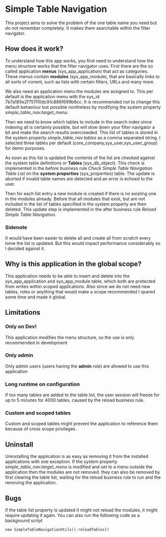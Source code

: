 # Simple Table Navigation

This project aims to solve the problem of the one table name you need but do not remember completely.
It makes them searchable within the filter navigator.

## How does it work?

To understand how this app works, you first need to understand how the menu structore works that the filter navigator uses.
First there are the so called application **menus** (sys_app_application) that act as categories.
These menus contain **modules** (sys_app_module), that are basically links to all sorts of conent, such as lists with certain filters, URLs and many more.

We also need an application menu the modules are assigned to. This per default is the application menu with the sys_id 7b7a185e2f751110dc91c886f699b6cc.
It is recommended not to change this default behaviour but possible nontheless by modifying the system property _simple_table_nav.target_menu_.

Then we need to know which tables to include in the search index since indexing all is certainly possible,
but will slow down your filter navigator a bit and make the search results overcrowded.
This list of tables is stored in the system property _simple_table_nav.tables_ as a comma separated string.
I selected three tables per default (core_company,sys_user,sys_user_group) for demo purposes.

As soon as this list is updated the contents of the list are checked against the system table definitions or **Tables** (sys_db_object).
This check is implemented in the before business rule _Check Simple Table Navigation Table List_ on the **system properties** (sys_properties) table.
The update is aborted if invalid table names are detected and an error is echoed to the user.

Then for each list entry a new module is created if there is no existing one in the modules already.
Before that all modules that exist, but are not included in the list of tables specified in the system property are then deleted.
This update step is implemented in the after business rule _Reload Simple Table Navigation_.

### Sidenote
It would have been easier to delete all and create all from scratch every tome the list is updated.
But this would impact performance considerably so I decided against it.

## Why is this application in the global scope?

This application needs to be able to insert and delete into the sys_app_application and sys_app_module table, which both are protected from writes within scoped applications.
Also since we do not need new tables, roles or anything that would make a scope recommended I spared some time and made it global.

## Limitations

### Only on Dev!

This application modifies the menu structure, so the use is only recommended in development

### Only admin 

Only admin users (users having the **admin** role) are allowed to use this application

### Long runtime on configuration

If too many tables are added to the table list, the user session will freeze for up to 5 minutes for 4000 tables, caused by the reload business rule.

### Custom and scoped tables

Custom and scoped tables might prevent the application to reference them because of cross scope privileges.

## Uninstall

Uninstalling the application is as easy as removing it from the installed applications with one exception.
If the system property _simple_table_nav.target_menu_ is modified and set to a menu outside the application then the modules are not removed.
they can also be removed by first clearing the table list, waiting for the reload business rule to run and the removing the application.


## Bugs

If the table list property is updated it might not reload the modules, it might require updating it again.
You can also run the following code as a background script
```
new SimpleTableNavigationUtils().reloadTables()
```
